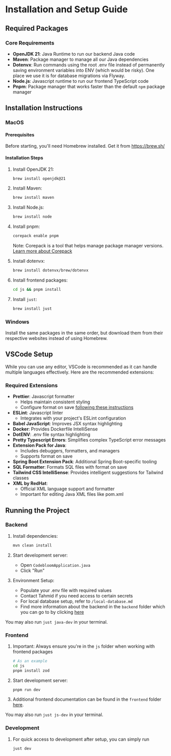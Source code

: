 # Installation and Setup Guide

## Required Packages

### Core Requirements

-   **OpenJDK 21**: Java Runtime to run our backend Java code
-   **Maven**: Package manager to manage all our Java dependencies
-   **Dotenvx**: Run commands using the root .env file instead of permanently saving environment variables into ENV (which would be risky). One place we use it is for database migrations via Flyway.
-   **Node.js**: Javascript runtime to run our frontend TypeScript code
-   **Pnpm**: Package manager that works faster than the default `npm` package manager

## Installation Instructions

### MacOS

#### Prerequisites

Before starting, you'll need Homebrew installed. Get it from https://brew.sh/

#### Installation Steps

1. Install OpenJDK 21:

    ```zsh
    brew install openjdk@21
    ```

2. Install Maven:

    ```zsh
    brew install maven
    ```

3. Install Node.js:

    ```zsh
    brew install node
    ```

4. Install pnpm:

    ```zsh
    corepack enable pnpm
    ```

    Note: Corepack is a tool that helps manage package manager versions. [Learn more about Corepack](https://medium.com/@rohitdeshpande9922/corepack-managing-the-package-managers-d3d4d82f05c2)
    <br />

5. Install dotenvx:

    ```zsh
    brew install dotenvx/brew/dotenvx
    ```

6. Install frontend packages:

    ```zsh
    cd js && pnpm install
    ```

7. Install `just`:

    ```zsh
    brew install just
    ```

### Windows

Install the same packages in the same order, but download them from their respective websites instead of using Homebrew.

## VSCode Setup

While you can use any editor, VSCode is recommended as it can handle multiple languages effectively. Here are the recommended extensions:

### Required Extensions

-   **Prettier**: Javascript formatter
    -   Helps maintain consistent styling
    -   Configure format on save [following these instructions](https://stackoverflow.com/questions/39494277/how-do-you-format-code-on-save-in-vs-code)
-   **ESLint**: Javascript linter
    -   Integrates with your project's ESLint configuration
-   **Babel JavaScript**: Improves JSX syntax highlighting
-   **Docker**: Provides Dockerfile IntelliSense
-   **DotENV**: .env file syntax highlighting
-   **Pretty Typescript Errors**: Simplifies complex TypeScript error messages
-   **Extension Pack for Java**:
    -   Includes debuggers, formatters, and managers
    -   Supports format on save
-   **Spring Boot Extension Pack**: Additional Spring Boot-specific tooling
-   **SQL Formatter**: Formats SQL files with format on save
-   **Tailwind CSS IntelliSense**: Provides intelligent suggestions for Tailwind classes
-   **XML by RedHat**:
    -   Official XML language support and formatter
    -   Important for editing Java XML files like pom.xml

## Running the Project

### Backend

1. Install dependencies:

    ```bash
    mvn clean install
    ```

2. Start development server:

    - Open `CodebloomApplication.java`
    - Click "Run"

3. Environment Setup:
    - Populate your .env file with required values
    - Contact Tahmid if you need access to certain secrets
    - For local database setup, refer to `/local-database.md`
    - Find more information about the backend in the `backend` folder which you can go to by clicking [here](https://github.com/tahminator/codebloom/tree/main/docs/backend)

You may also run `just java-dev` in your terminal.

### Frontend

1. Important: Always ensure you're in the `js` folder when working with frontend packages

    ```bash
    # As an example
    cd js
    pnpm install zod
    ```

2. Start development server:

    ```bash
    pnpm run dev
    ```

3. Additional frontend documentation can be found in the `frontend` folder [here](https://github.com/tahminator/codebloom/tree/main/docs/frontend).

You may also run `just js-dev` in your terminal.

### Development

1. For quick access to development after setup, you can simply run

    ```bash
    just dev
    ```
